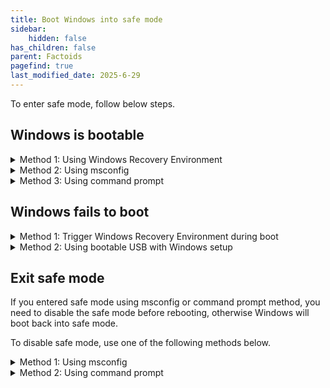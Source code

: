 ```yaml
---
title: Boot Windows into safe mode
sidebar:
    hidden: false
has_children: false
parent: Factoids
pagefind: true
last_modified_date: 2025-6-29
---
```


To enter safe mode, follow below steps.

## Windows is bootable

   <details>
      <summary>Method 1: Using Windows Recovery Environment</summary>

    1. Open Start menu, press and hold Shift key, and click Restart.
    2. When Windows Recovery Environment shows with Choose an option, click Troubleshoot, then Advanced options, then Start-up Settings, then Restart. PC will reboot.
    3. After reboot Windows will present boot options. Press 5 on keyboard to start Windows in safe mode with networking.

   </details>
   <details>
      <summary>Method 2: Using msconfig</summary>

 > [!CAUTION]
 > Follow the steps exactly as stated unless stated by otherwise a staff member. Changing other settings in msconfig may cause Windows to fail to boot.

    1. Open Start menu, type msconfig and press Enter. A System Configuration window will open.
    2. Select Boot tab, check Safe boot and select Network. Click Apply and OK. Click Restart on following System Configuration dialog window. PC will reboot.
    3. After reboot Windows will boot into safe mode.
    4. Once all required tasks in safe mode are done, follow Exit safe mode steps below.
   </details>
   <details>
      <summary>Method 3: Using command prompt</summary>

 > [!CAUTION]
 > Follow the steps exactly as stated unless stated otherwise by a staff member.
 > Double-check typed commands with the guide. A mistype may cause Windows to fail to boot.

    1. Open Start menu, type cmd, confirm that Command Prompt is selected and press at the same time Control, Shift and Enter. Alternatively click Run as administrator. Confirm opening the app when prompted.
    2. Type the following command and press Enter. Command will confirm successful operation once ran.
```
bcdedit /set {current} safemode Network
```
    3. Close Command prompt and reboot the PC.
    4. After reboot Windows will boot into safe mode.
    5. Once all required tasks in safe mode are done, follow Exit safe mode steps below.
   </details>


## Windows fails to boot

   <details>
      <summary>Method 1: Trigger Windows Recovery Environment during boot</summary>

Windows will automatically open recovery environment when it fails to boot 3 times. If Windows crashes during boot, skip to step 4. Otherwise, follow steps below:
    1. Start PC and wait for Windows boot animation to show (spinning circle).
    2. Use any of the following methods.
     - Press reset button on PC case.
     - Press power button for 5 seconds.
     - Switch off or unplug power from power supply. Power on the power supply.
     - If PC is a laptop and has removable battery, remove it. Plug battery back in.
    3. Repeat step 1 until Windows shows Please wait or Preparing automatic repair during boot.
    4. Wait until blue screen with Recovery or Automatic repair shows.
    5. Click See advanced repair options, then Troubleshoot, then Advanced options, then Start-up Settings, then Restart. PC will reboot.
    6. After reboot Windows will present boot options. Press 5 on keyboard to start Windows in safe mode with networking..

   </details>
   <details>
      <summary>Method 2: Using bootable USB with Windows setup</summary>

You can use a bootable USB with a Windows setup to run Windows in safe mode. Follow the Windows installation guide until you see Select setup option then follow steps below:
    1. Select Repair my PC and click Next. Select keyboard layout when prompted.
    2. Click Troubleshoot, then Advanced options, then Command Prompt.
    3. Type the following command and press Enter. Command will confirm successful operation once ran.
```
bcdedit /set {default} safeboot Network
```
    4. Close Command prompt and reboot the PC.
    5. After reboot Windows will boot into safe mode.
    6. Once all required tasks in safe mode are done, follow Exit safe mode steps below.
   </details>


## Exit safe mode

If you entered safe mode using msconfig or command prompt method, you need to disable the safe mode before rebooting, otherwise Windows will boot back into safe mode.

To disable safe mode, use one of the following methods below.

<details>
   <summary>Method 1: Using msconfig</summary>

 > [!CAUTION]
 > Follow the steps exactly as stated unless stated by otherwise a staff member. Changing other settings in msconfig may cause Windows to fail to boot.

 > [!NOTE]
 > Make sure to follow exit safe mode steps below. Otherwise Windows will boot back into safe mode after rebooting.

    1. Open Start menu, type msconfig and press Enter. A System Configuration window will open.
    2. Select Boot tab, uncheck Safe boot, then click Apply and OK. Click Restart on following System Configuration dialog window. PC will reboot.
    3. After reboot Windows will boot into safe mode.
    4. Once all required tasks in safe mode are done, follow Exit safe mode steps below.
</details>

<details>
   <summary>Method 2: Using command prompt</summary>

 > [!CAUTION]
 > Follow the steps exactly as stated unless stated otherwise by a staff member.
 > Double-check typed commands with the guide. A mistype may cause Windows to fail to boot.

 > [!NOTE]
 > Make sure to follow exit safe mode steps below. Otherwise Windows will boot back into safe mode after rebooting.

    1. Open Start menu, type cmd, confirm that Command Prompt is selected and press at the same time Control, Shift and Enter. Alternatively click Run as administrator. Confirm opening the app when prompted.
    2. Type the following command and press Enter. Command will confirm successful operation once ran.
```
bcdedit /deletevalue {current} safeboot
```
    3. Close Command prompt and reboot the PC.
    4. After reboot Windows will boot into safe mode.
    5. Once all required tasks in safe mode are done, follow Exit safe mode steps below.
</details>